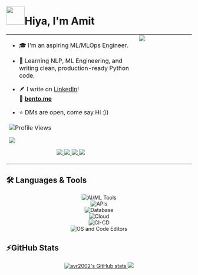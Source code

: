 <div align='left'>
  <h1><img src='https://user-images.githubusercontent.com/74038190/214644152-52f47eb3-5e31-4f47-8758-05c9468d5596.gif' width=50>Hiya, I'm Amit</h1>
</div>


<table style="border-collapse: collapse; width: 100%;">
  <tr style="border: none;">
    <td valign="top" width="70%" style="padding-right: 10px; border: none;">
      
* 🎓 I'm an aspiring ML/MLOps Engineer.

* 🧠 Learning NLP, ML Engineering, and writing clean, production-ready Python code.

* 🪶 I write on [LinkedIn](https://www.linkedin.com/in/avr27/)!<br>🐳 [**bento.me**](https://bento.me/avr27)

* ⭐ DMs are open, come say Hi :))

![Profile Views](https://komarev.com/ghpvc/?username=avr2002&label=PROFILE+VIEWS&color=blueviolet)

<a href="https://www.github.com/avr2002" target="_blank" rel="noreferrer">
  <img src="https://img.shields.io/github/followers/avr2002?logo=github&style=for-the-badge&color=f97316&labelColor=000000" />
</a>

<p align="center">
  <a href="https://www.linkedin.com/in/avr27/">
    <img src="https://skillicons.dev/icons?i=linkedin" />
  </a>
  <a href="https://twitter.com/avr_027">
    <img src="https://skillicons.dev/icons?i=twitter" />
  </a>
  <a href="https://www.instagram.com/amitvikram.raj/">
    <img src="https://skillicons.dev/icons?i=instagram" />
  </a>
  <a href="https://gitlab.com/avr27">
    <img src="https://skillicons.dev/icons?i=gitlab" />
  </a>
</p>
    
  </td>
    <td valign="top" width="50%" style="border: none;">
      
  <img src="https://camo.githubusercontent.com/749c01e275a5a59ba7ae192e32a099a09f1545f182483478567f18ff2932a138/68747470733a2f2f632e74656e6f722e636f6d2f474e37334d4b4261775a5941414141692f627573792d637574652e676966" style="max-width: 100%;" />
    
  </td>
  </tr>
</table>


<!---
* 🎓 I'm an aspiring ML/MLOps Engineer.
* 🧠 Learning NLP, ML Engineering, and writing clean and production-ready code in Python.
* ⭐ DMs are open, come say Hi :))

<p align="center">
  <a href="https://www.linkedin.com/in/avr27/">
    <img src="https://skillicons.dev/icons?i=linkedin" />
  </a>
  <a href="https://twitter.com/avr_027">
    <img src="https://skillicons.dev/icons?i=twitter" />
  </a>
  <a href="https://www.instagram.com/amitvikram.raj/">
    <img src="https://skillicons.dev/icons?i=instagram" />
  </a>
  <a href="https://gitlab.com/avr27">
    <img src="https://skillicons.dev/icons?i=gitlab" />
  </a>
</p>

![Profile Views](https://komarev.com/ghpvc/?username=avr2002&label=PROFILE+VIEWS)

<a href="https://www.github.com/avr2002" target="_blank" rel="noreferrer">
<img src="https://img.shields.io/github/followers/avr2002?logo=github&style=for-the-badge&color=f97316&labelColor=000000" />
</a>


* 🔍 I can figure out complex topics by Googling & now ChatGPT-ing😁
* 👀 **Looking for my first full-time role as a Machine Learning Engineer, preferably starting with an internship.**
* 👉🏼 **ℙ𝕣𝕚𝕠𝕣𝕚𝕥𝕪 𝔽𝕠𝕣 𝕄𝕖: I'm looking for a fun work environment, especially a mentor under whom I can work and learn a lot of stuff, one who is willing to commit to me just as I will, and one who sees my potential.**
* ⭐ **Open to REMOTE Opportunities(both Internationally & within India)**
--->


## 🛠 Languages & Tools

<p align="center">
  <img src="https://skillicons.dev/icons?i=py,sklearn,tensorflow,pytorch" title='AI/ML Tools' alt='AI/ML Tools'/><br>
  <img src="https://skillicons.dev/icons?i=fastapi,flask,html,css,postman" title='APIs' alt='APIs'/><br>
  <img src="https://skillicons.dev/icons?i=mysql,postgres,sqlite,dynamodb,MongoDB" title='Database' alt='Database'/><br>
  <img src="https://skillicons.dev/icons?i=aws,gcp,docker" title='Cloud' alt='Cloud'/><br>
  <img src="https://skillicons.dev/icons?i=bash,git,github,githubactions,gitlab" title='CI-CD' alt='CI-CD'/><br>
  <img src="https://skillicons.dev/icons?i=linux,ubuntu,vim,regex,vscode,pycharm" title='OS and Code Editors' alt='OS and Code Editors'/>
</p>


<!----<p align="left">
<a href="https://www.python.org/" target="_blank" rel="noreferrer"><img src="https://raw.githubusercontent.com/danielcranney/readme-generator/main/public/icons/skills/python-colored.svg" width="36" height="36" alt="Python" /></a>
<a href="https://opencv.org/" target="_blank" rel="noreferrer"><img src="https://img.shields.io/badge/OpenCV-27338e?style=for-the-badge&logo=OpenCV&logoColor=white"  alt="OpenCV" /></a>
<a href="https://www.tensorflow.org/" target="_blank" rel="noreferrer"><img src="https://img.shields.io/badge/TensorFlow-FF6F00?style=for-the-badge&logo=TensorFlow&logoColor=white" alt="TensorFlow" /></a>
<a href="https://git-scm.com/" target="_blank" rel="noreferrer"><img src="https://raw.githubusercontent.com/danielcranney/readme-generator/main/public/icons/skills/git-colored.svg" width="36" height="36" alt="Git" /></a>
<a href="https://fastapi.tiangolo.com/" target="_blank" rel="noreferrer"><img src="https://raw.githubusercontent.com/danielcranney/readme-generator/main/public/icons/skills/fastapi-colored.svg" width="36" height="36" alt="Fast API" /></a>
<a href="https://www.mongodb.com/" target="_blank" rel="noreferrer"><img src="https://raw.githubusercontent.com/danielcranney/readme-generator/main/public/icons/skills/mongodb-colored.svg" width="36" height="36" alt="MongoDB" /></a>
<a href="https://www.mysql.com/" target="_blank" rel="noreferrer"><img src="https://raw.githubusercontent.com/danielcranney/readme-generator/main/public/icons/skills/mysql-colored.svg" width="36" height="36" alt="MySQL" /></a>
<a href="https://www.heroku.com/" target="_blank" rel="noreferrer"><img src="https://raw.githubusercontent.com/danielcranney/readme-generator/main/public/icons/skills/heroku-colored.svg" width="36" height="36" alt="Heroku" /></a>
<a href="https://flask.palletsprojects.com/en/2.0.x/" target="_blank" rel="noreferrer"><img src="https://raw.githubusercontent.com/danielcranney/readme-generator/main/public/icons/skills/flask-colored.svg" width="36" height="36" alt="Flask" /></a>
</p>--->


<!--- ### Tools | Frameworks -->

<!---
- **Data Preprocessing & Visualization:** NumPy, Pandas, Regex, Matplotlib, Seaborn, Plotly. 
- **Cloud:** AWS Lambda, DocumentDB, EC2, SQS, S3, Docker, GCP
- **ML/DL Framework:** Scikit-Learn, TensorFlow, PyCaret. 
- **NLP:** NLTK, Gensim(Word2Vec, FastText), NER, RNNs, LSTMs, Transformers.
- **Web Scraping:** Beautiful Soup, Requests
- **DataBases**: SQL, MongoDB
- **Development:** Python, Flask, FastAPI, Steamlit, Git, GitHub Actions, CI/CD.
- **IDEs:** VSCode, PyCharm, Google Colab, Jupyter-Notebook.
--->




<!--- ### Socials

<p align="left"> <a href="https://www.dev.to/avr2002" target="_blank" rel="noreferrer"><img src="https://raw.githubusercontent.com/danielcranney/readme-generator/main/public/icons/socials/devdotto.svg" width="32" height="32" /></a> <a href="https://www.github.com/avr2002" target="_blank" rel="noreferrer"><img src="https://raw.githubusercontent.com/danielcranney/readme-generator/main/public/icons/socials/github.svg" width="32" height="32" /></a> <a href="https://amitvikramraj.hashnode.dev" target="_blank" rel="noreferrer"><img src="https://raw.githubusercontent.com/danielcranney/readme-generator/main/public/icons/socials/hashnode.svg" width="32" height="32" /></a> <a href="http://www.instagram.com/amitvikram.raj/" target="_blank" rel="noreferrer"><img src="https://raw.githubusercontent.com/danielcranney/readme-generator/main/public/icons/socials/instagram.svg" width="32" height="32" /></a> <a href="https://www.linkedin.com/in/avr27/" target="_blank" rel="noreferrer"><img src="https://raw.githubusercontent.com/danielcranney/readme-generator/main/public/icons/socials/linkedin.svg" width="32" height="32" /></a> <a href="http://www.medium.com/@avr13405" target="_blank" rel="noreferrer"><img src="https://raw.githubusercontent.com/danielcranney/readme-generator/main/public/icons/socials/medium.svg" width="32" height="32" /></a> <a href="https://www.twitter.com/avr_027" target="_blank" rel="noreferrer"><img src="https://raw.githubusercontent.com/danielcranney/readme-generator/main/public/icons/socials/twitter.svg" width="32" height="32" /></a></p>
--->

## ⚡GitHub Stats

<p align="center">
  <a href="http://www.github.com/avr2002">
    <img src="https://github-readme-stats.vercel.app/api?username=avr2002&show_icons=true&hide=&count_private=true&title_color=ffffff&text_color=ffffff&icon_color=f97316&bg_color=000000&hide_border=true&show_icons=true" alt="avr2002's GitHub stats" />
  </a>

  <a href="http://www.github.com/avr2002">
  <img src="https://github-readme-streak-stats.herokuapp.com/?user=avr2002&stroke=ffffff&background=000000&ring=ffffff&fire=ffffff&currStreakNum=ffffff&currStreakLabel=ffffff&sideNums=ffffff&sideLabels=ffffff&dates=ffffff&hide_border=true" />
  </a>
</p>
